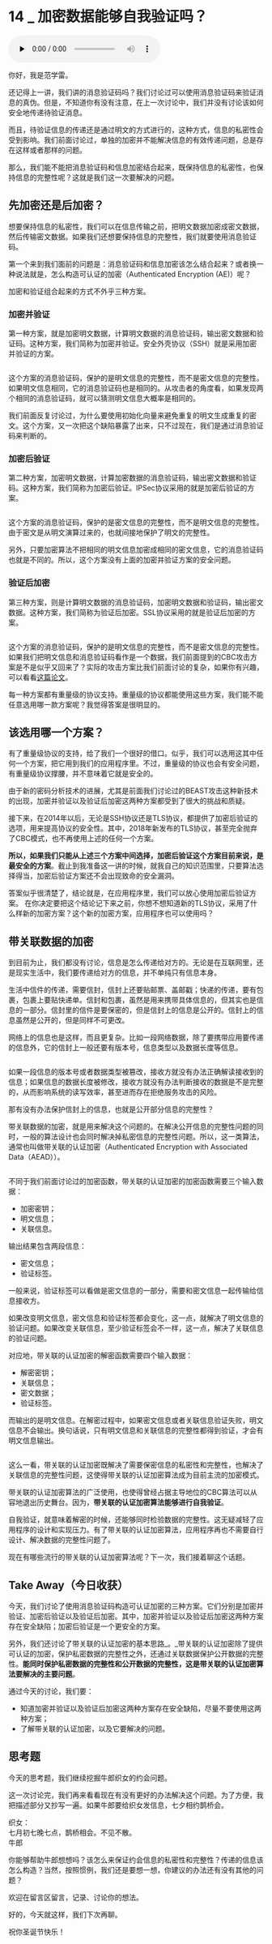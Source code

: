# 14 _ 加密数据能够自我验证吗？

<audio id="audio" title="14 | 加密数据能够自我验证吗？" controls="" preload="none"><source id="mp3" src="https://static001.geekbang.org/resource/audio/7e/bc/7e033e52fbfae2954222303ee056f0bc.mp3"></audio>

你好，我是范学雷。

还记得上一讲，我们讲的消息验证码吗？我们讨论过可以使用消息验证码来验证消息的真伪。但是，不知道你有没有注意，在上一次讨论中，我们并没有讨论该如何安全地传递待验证消息。

而且，待验证信息的传递还是通过明文的方式进行的，这种方式，信息的私密性会受到影响。我们前面讨论过，单独的加密并不能解决信息的有效传递问题，总是存在这样或者那样的问题。

那么，我们能不能把消息验证码和信息加密结合起来，既保持信息的私密性，也保持信息的完整性呢？这就是我们这一次要解决的问题。

## 先加密还是后加密？

想要保持信息的私密性，我们可以在信息传输之前，把明文数据加密成密文数据，然后传输密文数据。如果我们还想要保持信息的完整性，我们就要使用消息验证码。

第一个来到我们面前的问题是：消息验证码和信息加密该怎么结合起来？或者换一种说法就是，怎么构造可认证的加密（Authenticated Encryption (AE)）呢？

加密和验证组合起来的方式不外乎三种方案。

### 加密并验证

第一种方案，就是加密明文数据，计算明文数据的消息验证码，输出密文数据和验证码。这种方案，我们简称为加密并验证。安全外壳协议（SSH）就是采用加密并验证的方案。

<img src="https://static001.geekbang.org/resource/image/d9/8c/d9b581e531aa5d05ece275a302f4168c.jpeg" alt="">

这个方案的消息验证码，保护的是明文信息的完整性，而不是密文信息的完整性。如果明文信息相同，它的消息验证码也是相同的。从攻击者的角度看，如果发现两个相同的消息验证码，就可以猜测明文信息大概率是相同的。

我们前面反复讨论过，为什么要使用初始化向量来避免重复的明文生成重复的密文。这个方案，又一次把这个缺陷暴露了出来，只不过现在，我们是通过消息验证码来判断的。

### 加密后验证

第二种方案，加密明文数据，计算加密数据的消息验证码，输出密文数据和验证码。这种方案，我们简称为加密后验证。IPSec协议采用的就是加密后验证的方案。

<img src="https://static001.geekbang.org/resource/image/48/a9/481b4ff097445e77b857ed393365a3a9.jpeg" alt="">

这个方案的消息验证码，保护的是密文信息的完整性，而不是明文信息的完整性。由于密文是从明文演算过来的，也就间接地保护了明文的完整性。

另外，只要加密算法不把相同的明文信息加密成相同的密文信息，它的消息验证码也就是不同的。所以，这个方案没有上面的加密并验证方案的安全问题。

### 验证后加密

第三种方案，则是计算明文数据的消息验证码，加密明文数据和验证码，输出密文数据。这种方案，我们简称为验证后加密。SSL协议采用的就是验证后加密的方案。

<img src="https://static001.geekbang.org/resource/image/f5/a8/f5c74b157fe850fb7d2c0d8yye1219a8.jpeg" alt="">

这个方案的消息验证码，保护的是明文信息的完整性，而不是密文信息的完整性。如果我们把明文信息和消息验证码看作是一个数据，我们前面提到的CBC攻击方案是不是似乎又回来了？实际的攻击方案比我们前面讨论的复杂，如果你有兴趣，可以看看[这篇论文](http://citeseerx.ist.psu.edu/viewdoc/download?doi=10.1.1.106.5488&amp;rep=rep1&amp;type=pdf)。

每一种方案都有重量级的协议支持。重量级的协议都能使用这些方案，我们能不能任意选用哪一款方案呢？我觉得答案是很明显的。

## 该选用哪一个方案？

有了重量级协议的支持，给了我们一个很好的借口。似乎，我们可以选用这其中任何一个方案，把它用到我们的应用程序里。不过，重量级的协议也会有安全问题，有重量级协议撑腰，并不意味着它就是安全的。

由于新的密码分析技术的进展，尤其是前面我们讨论过的BEAST攻击这种新技术的出现，加密并验证以及验证后加密这两种方案都受到了很大的挑战和质疑。

接下来，在2014年以后，无论是SSH协议还是TLS协议，都提供了加密后验证的选项，用来提高协议的安全性。其中，2018年新发布的TLS协议，甚至完全抛弃了CBC模式，也不再使用上述的任何一个方案。

**所以，如果我们只能从上述三个方案中间选择，加密后验证这个方案目前来说，是最安全的方案**。截止到我准备这一讲的时候，就我自己的知识范围里，只要算法选择得当，加密后验证方案还不会出现致命的安全漏洞。

答案似乎很清楚了，结论就是，在应用程序里，我们可以放心使用加密后验证方案。 在你决定要把这个结论记下来之前，你想不想知道新的TLS协议，采用了什么样新的加密方案？这个新的加密方案，应用程序也可以使用吗？

## 带关联数据的加密

到目前为止，我们都没有讨论，信息是怎么传递给对方的。无论是在互联网里，还是现实生活中，我们要传递给对方的信息，并不单纯只有信息本身。

生活中信件的传递，需要信封，信封上还要贴邮票、盖邮戳；快递的传递，要有包裹，包裹上要贴快递单。信封和包裹，虽然是用来携带具体信息的，但其实也是信息的一部分。信封里的信件是要保密的，但是信封上的信息是公开的。信封上的信息虽然是公开的，但是同样不可更改。

网络上的信息也是这样，而且更复杂。比如一段网络数据，除了要携带应用要传递的信息外，它的信封上一般还要有版本号，信息类型以及数据长度等信息。

<img src="https://static001.geekbang.org/resource/image/ae/4d/aee58eaa5cdb1b9ec7a63df590f6324d.png" alt="">

如果一段信息的版本号或者数据类型被篡改，接收方就没有办法正确解读接收到的信息；如果信息的数据长度被修改，接收方就没有办法判断接收的数据是不是完整的，从而影响系统的读写效率，甚至进而存在拒绝服务攻击的风险。

那有没有办法保护信封上的信息，也就是公开部分信息的完整性？

带关联数据的加密，就是用来解决这个问题的。在解决公开信息的完整性问题的同时，一般的算法设计也会同时解决掉私密信息的完整性问题。所以，这一类算法，通常也叫做带关联的认证加密（Authenticated Encryption with Associated Data（AEAD））。

<img src="https://static001.geekbang.org/resource/image/e5/46/e5b3fb7f799d6ae2d8fc4276572a0546.jpeg" alt="">

不同于我们前面讨论过的加密函数，带关联的认证加密的加密函数需要三个输入数据：

- 加密密钥；
- 明文信息；
- 关联信息。

输出结果包含两段信息：

- 密文信息；
- 验证标签。

一般来说，验证标签可以看做是密文信息的一部分，需要和密文信息一起传输给信息接收方。

如果改变明文信息，密文信息和验证标签都会变化，这一点，就解决了明文信息的验证问题。如果改变关联信息，至少验证标签会不一样，这一点，解决了关联信息的验证问题。

对应地，带关联的认证加密的解密函数需要四个输入数据：

- 解密密钥；
- 关联信息；
- 密文数据；
- 验证标签。

而输出的是明文信息。在解密过程中，如果密文信息或者关联信息验证失败，明文信息不会输出。换句话说，只有明文信息和关联信息的完整性都得到验证，才会有明文信息输出。

<img src="https://static001.geekbang.org/resource/image/a9/73/a9920f861a3fd6103f3d325ddac8b573.jpeg" alt="">

这么一看，带关联的认证加密既解决了需要保密信息的私密性和完整性，也解决了关联信息的完整性问题，这使得带关联的认证加密算法成为目前主流的加密模式。

带关联的认证加密算法的广泛使用，也使得曾经占据主导地位的CBC算法可以从容地退出历史舞台。因为，**带关联的认证加密算法能够进行自我验证**。

自我验证，就意味着解密的时候，还能够同时检验数据的完整性。这无疑减轻了应用程序的设计和实现压力。有了带关联的认证加密算法，应用程序再也不需要自行设计、解决数据的完整性问题了。

现在有哪些流行的带关联的认证加密算法呢？下一次，我们接着聊这个话题。

## Take Away（今日收获）

今天，我们讨论了使用消息验证码构造可认证加密的三种方案。它们分别是加密并验证、加密后验证以及验证后加密。其中，加密并验证以及验证后加密这两种方案存在安全缺陷；加密后验证是一个更安全的方案。

另外，我们还讨论了带关联的认证加密的基本思路_。_带关联的认证加密除了提供可认证的加密，保护私密数据的完整性之外，还通过关联数据保护公开数据的完整性。**能同时保护私密数据的完整性和公开数据的完整性，这是带关联的认证加密算法要解决的主要问题**。

通过今天的讨论，我们要：

- 知道加密并验证以及验证后加密这两种方案存在安全缺陷，尽量不要使用这两种方案；
- 了解带关联的认证加密，以及它要解决的问题。

## 思考题

今天的思考题，我们继续挖掘牛郎织女的约会问题。

这一次讨论完，我们再来看看现在有没有更好的办法解决这个问题。为了方便，我把描述部分又抄写一遍。如果牛郎要给织女发信息，七夕相约鹊桥会。

> 
<p>织女：<br>
七月初七晚七点，鹊桥相会。不见不散。<br>
牛郎</p>


你能够帮助牛郎想想吗？该怎么来保证约会信息的私密性和完整性？传递的信息该怎么构造？当然，按照惯例，我们还是要想一想，你建议的办法还有没有其他的问题？

欢迎在留言区留言，记录、讨论你的想法。

好的，今天就这样，我们下次再聊。

祝你圣诞节快乐！
